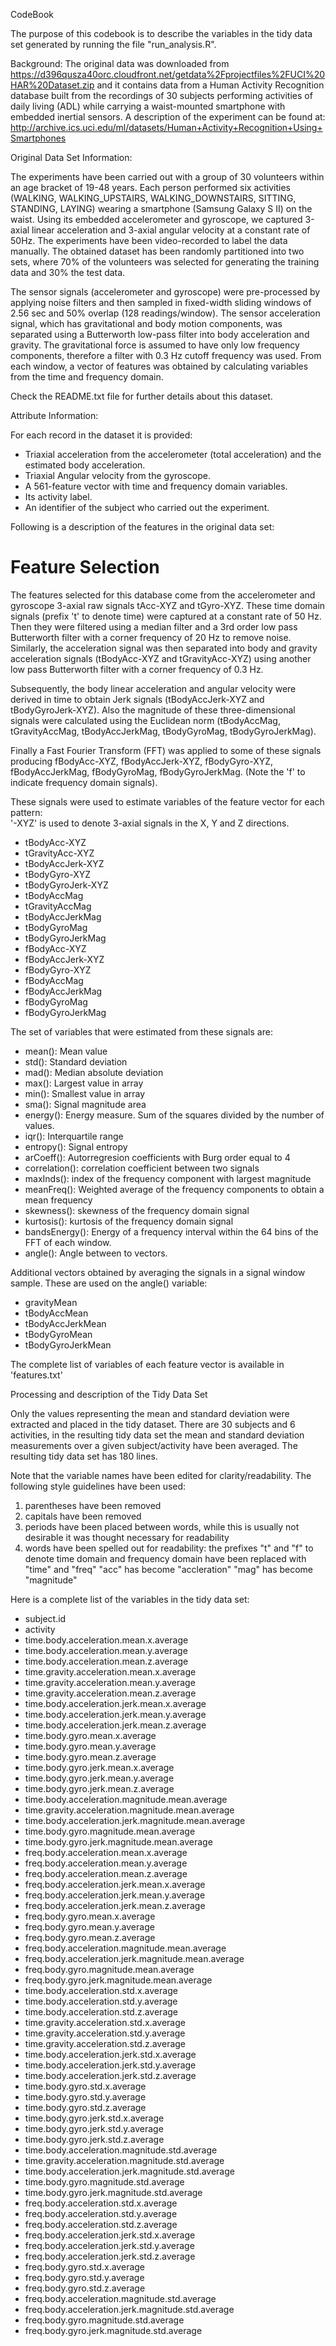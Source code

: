 CodeBook

The purpose of this codebook is to describe the variables in the tidy data set generated by running the file "run_analysis.R".


Background:
The original data was downloaded from https://d396qusza40orc.cloudfront.net/getdata%2Fprojectfiles%2FUCI%20HAR%20Dataset.zip and it contains data from a Human Activity Recognition database built from the recordings of 30 subjects performing activities of daily living (ADL) while carrying a waist-mounted smartphone with embedded inertial sensors.
A description of the experiment can be found at: http://archive.ics.uci.edu/ml/datasets/Human+Activity+Recognition+Using+Smartphones 	

Original Data Set Information:

The experiments have been carried out with a group of 30 volunteers within an age bracket of 19-48 years. Each person performed six activities (WALKING, WALKING_UPSTAIRS, WALKING_DOWNSTAIRS, SITTING, STANDING, LAYING) wearing a smartphone (Samsung Galaxy S II) on the waist. Using its embedded accelerometer and gyroscope, we captured 3-axial linear acceleration and 3-axial angular velocity at a constant rate of 50Hz. The experiments have been video-recorded to label the data manually. The obtained dataset has been randomly partitioned into two sets, where 70% of the volunteers was selected for generating the training data and 30% the test data.

The sensor signals (accelerometer and gyroscope) were pre-processed by applying noise filters and then sampled in fixed-width sliding windows of 2.56 sec and 50% overlap (128 readings/window). The sensor acceleration signal, which has gravitational and body motion components, was separated using a Butterworth low-pass filter into body acceleration and gravity. The gravitational force is assumed to have only low frequency components, therefore a filter with 0.3 Hz cutoff frequency was used. From each window, a vector of features was obtained by calculating variables from the time and frequency domain.

Check the README.txt file for further details about this dataset.

Attribute Information:

For each record in the dataset it is provided:
- Triaxial acceleration from the accelerometer (total acceleration) and the estimated body acceleration.
- Triaxial Angular velocity from the gyroscope.
- A 561-feature vector with time and frequency domain variables.
- Its activity label.
- An identifier of the subject who carried out the experiment. 


Following is a description of the features in the original data set:

Feature Selection 
=================

The features selected for this database come from the accelerometer and gyroscope 3-axial raw signals tAcc-XYZ and tGyro-XYZ. These time domain signals (prefix 't' to denote time) were captured at a constant rate of 50 Hz. Then they were filtered using a median filter and a 3rd order low pass Butterworth filter with a corner frequency of 20 Hz to remove noise. Similarly, the acceleration signal was then separated into body and gravity acceleration signals (tBodyAcc-XYZ and tGravityAcc-XYZ) using another low pass Butterworth filter with a corner frequency of 0.3 Hz. 

Subsequently, the body linear acceleration and angular velocity were derived in time to obtain Jerk signals (tBodyAccJerk-XYZ and tBodyGyroJerk-XYZ). Also the magnitude of these three-dimensional signals were calculated using the Euclidean norm (tBodyAccMag, tGravityAccMag, tBodyAccJerkMag, tBodyGyroMag, tBodyGyroJerkMag). 

Finally a Fast Fourier Transform (FFT) was applied to some of these signals producing fBodyAcc-XYZ, fBodyAccJerk-XYZ, fBodyGyro-XYZ, fBodyAccJerkMag, fBodyGyroMag, fBodyGyroJerkMag. (Note the 'f' to indicate frequency domain signals). 

These signals were used to estimate variables of the feature vector for each pattern:  
'-XYZ' is used to denote 3-axial signals in the X, Y and Z directions.

* tBodyAcc-XYZ
* tGravityAcc-XYZ
* tBodyAccJerk-XYZ
* tBodyGyro-XYZ
* tBodyGyroJerk-XYZ
* tBodyAccMag
* tGravityAccMag
* tBodyAccJerkMag
* tBodyGyroMag
* tBodyGyroJerkMag
* fBodyAcc-XYZ
* fBodyAccJerk-XYZ
* fBodyGyro-XYZ
* fBodyAccMag
* fBodyAccJerkMag
* fBodyGyroMag
* fBodyGyroJerkMag

The set of variables that were estimated from these signals are: 

* mean(): Mean value
* std(): Standard deviation
* mad(): Median absolute deviation 
* max(): Largest value in array
* min(): Smallest value in array
* sma(): Signal magnitude area
* energy(): Energy measure. Sum of the squares divided by the number of values. 
* iqr(): Interquartile range 
* entropy(): Signal entropy
* arCoeff(): Autorregresion coefficients with Burg order equal to 4
* correlation(): correlation coefficient between two signals
* maxInds(): index of the frequency component with largest magnitude
* meanFreq(): Weighted average of the frequency components to obtain a mean frequency
* skewness(): skewness of the frequency domain signal 
* kurtosis(): kurtosis of the frequency domain signal 
* bandsEnergy(): Energy of a frequency interval within the 64 bins of the FFT of each window.
* angle(): Angle between to vectors.

Additional vectors obtained by averaging the signals in a signal window sample. These are used on the angle() variable:

* gravityMean
* tBodyAccMean
* tBodyAccJerkMean
* tBodyGyroMean
* tBodyGyroJerkMean

The complete list of variables of each feature vector is available in 'features.txt'


Processing and description of the Tidy Data Set

Only the values representing the mean and standard deviation were extracted and placed in the tidy dataset. There are 30 subjects and 6 activities, in the resulting tidy data set the mean and standard deviation measurements over a given subject/activity have been averaged. The resulting tidy data set has 180 lines.

Note that the variable names have been edited for clarity/readability.  The following style guidelines have been used:
1. parentheses have been removed
2. capitals have been removed
3. periods have been placed between words, while this is usually not desirable it was thought necessary for readability
4. words have been spelled out for readability:
	the prefixes "t" and "f" to denote time domain and frequency domain have been replaced with "time" and "freq"
 	"acc" has become "accleration"
 	"mag" has become "magnitude"


Here is a complete list of the variables in the tidy data set:
* subject.id
* activity
* time.body.acceleration.mean.x.average
* time.body.acceleration.mean.y.average
* time.body.acceleration.mean.z.average
* time.gravity.acceleration.mean.x.average
* time.gravity.acceleration.mean.y.average
* time.gravity.acceleration.mean.z.average
* time.body.acceleration.jerk.mean.x.average
* time.body.acceleration.jerk.mean.y.average
* time.body.acceleration.jerk.mean.z.average
* time.body.gyro.mean.x.average
* time.body.gyro.mean.y.average
* time.body.gyro.mean.z.average
* time.body.gyro.jerk.mean.x.average
* time.body.gyro.jerk.mean.y.average
* time.body.gyro.jerk.mean.z.average
* time.body.acceleration.magnitude.mean.average
* time.gravity.acceleration.magnitude.mean.average
* time.body.acceleration.jerk.magnitude.mean.average
* time.body.gyro.magnitude.mean.average
* time.body.gyro.jerk.magnitude.mean.average
* freq.body.acceleration.mean.x.average
* freq.body.acceleration.mean.y.average
* freq.body.acceleration.mean.z.average
* freq.body.acceleration.jerk.mean.x.average
* freq.body.acceleration.jerk.mean.y.average
* freq.body.acceleration.jerk.mean.z.average
* freq.body.gyro.mean.x.average
* freq.body.gyro.mean.y.average
* freq.body.gyro.mean.z.average
* freq.body.acceleration.magnitude.mean.average
* freq.body.acceleration.jerk.magnitude.mean.average
* freq.body.gyro.magnitude.mean.average
* freq.body.gyro.jerk.magnitude.mean.average
* time.body.acceleration.std.x.average
* time.body.acceleration.std.y.average
* time.body.acceleration.std.z.average
* time.gravity.acceleration.std.x.average
* time.gravity.acceleration.std.y.average
* time.gravity.acceleration.std.z.average
* time.body.acceleration.jerk.std.x.average
* time.body.acceleration.jerk.std.y.average
* time.body.acceleration.jerk.std.z.average
* time.body.gyro.std.x.average
* time.body.gyro.std.y.average
* time.body.gyro.std.z.average
* time.body.gyro.jerk.std.x.average
* time.body.gyro.jerk.std.y.average
* time.body.gyro.jerk.std.z.average
* time.body.acceleration.magnitude.std.average
* time.gravity.acceleration.magnitude.std.average
* time.body.acceleration.jerk.magnitude.std.average
* time.body.gyro.magnitude.std.average
* time.body.gyro.jerk.magnitude.std.average
* freq.body.acceleration.std.x.average
* freq.body.acceleration.std.y.average
* freq.body.acceleration.std.z.average
* freq.body.acceleration.jerk.std.x.average
* freq.body.acceleration.jerk.std.y.average
* freq.body.acceleration.jerk.std.z.average
* freq.body.gyro.std.x.average
* freq.body.gyro.std.y.average
* freq.body.gyro.std.z.average
* freq.body.acceleration.magnitude.std.average
* freq.body.acceleration.jerk.magnitude.std.average
* freq.body.gyro.magnitude.std.average
* freq.body.gyro.jerk.magnitude.std.average





